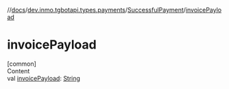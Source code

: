 //[docs](../../../index.md)/[dev.inmo.tgbotapi.types.payments](../index.md)/[SuccessfulPayment](index.md)/[invoicePayload](invoice-payload.md)



# invoicePayload  
[common]  
Content  
val [invoicePayload](invoice-payload.md): [String](https://kotlinlang.org/api/latest/jvm/stdlib/kotlin/-string/index.html)  




